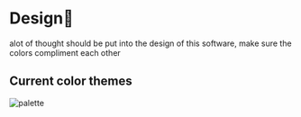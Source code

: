 # Design🎨
alot of thought should be put into the design of this software, make sure the colors compliment each other
## Current color themes
![palette](https://media.discordapp.net/attachments/1043040632781942854/1302835967832494182/colorpalette.png?ex=6729900c&is=67283e8c&hm=151dc5141f56be029c2c9c70016db92a10813258c55e5b6b1903441e3a614df6&=&format=webp&quality=lossless)

